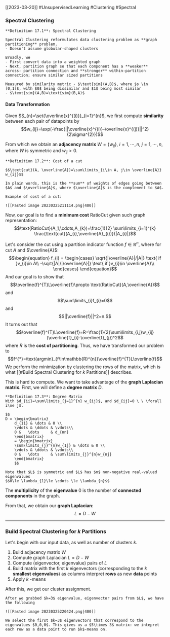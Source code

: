 [[2023-03-20]] #UnsupervisedLearning #Clustering #Spectral

### Spectral Clustering

```ad-important
**Definition 17.1**: Spectral Clustering

Spectral Clustering reformulates data clustering problem as **graph partitioning** problem.
- Doesn't assume globular-shaped clusters

Broadly, we
- First convert data into a weighted graph
- Next, partition graph so that each component has a **weaker** across- partition connection and **stronger** within-partition connection; ensure similar sized partitions

Measured by similarity metric - $\text{sim}(A,B)$, where $s \in [0,1]$, with $0$ being dissimilar and $1$ being most similar
- $\text{sim}(A,B)=\text{sim}(B,A)$
```

#### Data Transformation
Given $S_{n}=\set{\overline{x}^{(i)}}_{i=1}^{n}$, we first compute **similarity** between each pair of datapoints by
$$w_{ij}=\exp(-\frac{||\overline{x}^{(i)}-\overline{x}^{(j)}||^2}{2\sigma^{2}})$$

From which we obtain an **adjacency matrix** $W=\{w_{ij}\}$, $i=1,\cdots,n$, $j=1,\cdots,n$, where $W$ is symmetric and $w_{ij}>0$.

```ad-important
**Definition 17.2**: Cost of a cut

$$\text{cut}(A, \overline{A})=\sum\limits_{i\in A, j\in \overline{A}} w_{ij}$$

In plain words, this is the **sum** of weights of edges going between $A$ and $\overline{A}$, where $\overline{A}$ is the complement to $A$.
```

```ad-example
Example of cost of a cut:

![[Pasted image 20230325211114.png|400]]
```

Now, our goal is to find a **minimum cost** RatioCut given such graph representation:
$$\text{RatioCut}(A_1,\cdots,A_{k})=\frac{1}{2} \sum\limits_{i=1}^{k} \frac{\text{cut}(A_{i},\overline{A}_{i})}{|A_{i}|}$$

Let's consider the cut using a partition indicator function $f\in\mathbb{R}^n$, where for cut $A$ and $\overline{A}$:
$$\begin{equation}
  f_{i} =
    \begin{cases}
      \sqrt{|\overline{A}|/|A|} \text{ if }v_{i}\in A\\
      -\sqrt{|A|/|\overline{A}|} \text{ if }v_{i}\in \overline{A}\\
    \end{cases} \end{equation}$$
And our goal is to show that
$$\overline{f}^{T}L\overline{f}\propto \text{RatioCut}(A,\overline{A})$$ and$$\sum\limits_{i}f_{i}=0$$and$$||\overline{f}||^2=n.$$
It turns out that $$\overline{f}^{T}L\overline{f}=R=\frac{1}{2}\sum\limits_{i,j}w_{ij}(\overline{f}_{i}-\overline{f}_{j})^2$$
where $R$ is the **cost of partitioning**. Thus, we have transformed our problem to $$f^{*}=\text{argmin}_{f\in\mathbb{R}^{n}}\overline{f}^{T}L\overline{f}$$
We perform the minimization by clustering the rows of the matrix, which is what [[#Build Spectral Clustering for $k$ Partitions]] describes.

This is hard to compute. We want to take advantage of the **graph Laplacian matrix**. First, we will define a **degree matrix** $D$.

```ad-important
**Definition 17.3**: Degree Matrix
With $d_{ii}=\sum\limits_{j=1}^{n} w_{ij}$, and $d_{ij}=0 \ \ \forall i\ne j$.

$$
D = \begin{bmatrix} 
    d_{11} & \dots & 0 \\
    \vdots & \ddots & \vdots\\
    0 &   \dots     & d_{nn} 
    \end{bmatrix}
    = \begin{bmatrix} 
    \sum\limits_{j}^{n}w_{1j} & \dots & 0 \\
    \vdots & \ddots & \vdots\\
    0 &   \dots     & \sum\limits_{j}^{n}w_{nj} 
    \end{bmatrix}
    $$

Note that $L$ is symmetric and $L$ has $n$ non-negative real-valued eigenvalues
$$0\le \lambda_{1}\le \cdots \le \lambda_{n}$$
```

The **multiplicity** of the **eigenvalue** $0$ is the number of **connected components** in the graph.

From that, we obtain our **graph Laplacian**:
$$L=D-W$$

---

### Build Spectral Clustering for $k$ Partitions
Let's begin with our input data, as well as number of clusters $k$.

1. Build adjacency matrix $W$
2. Compute graph Laplacian $L=D-W$
3. Compute (eigenvector, eigenvalue) pairs of $L$
4. Build matrix with the first $k$ eigenvectors (corresponding to the $k$ **smallest** **eigenvalues**) as columns interpret **rows** as new **data** points
5. Apply $k$ -means

After this, we get our cluster assignment.

```ad-example
After we grabbed $k=3$ eigenvalue, eigenvector pairs from $L$, we have the following

![[Pasted image 20230325220424.png|400]]

We select the first $k=3$ eigenvectors that correspond to the eigenvalues $0,0,0$. This gives us a $5\times 3$ matrix: we intepret each row as a data point to run $k$-means on.
```
